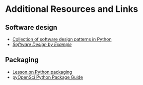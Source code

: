 # Additional Resources and Links

## Software design

- [Collection of software design patterns in Python](https://github.com/faif/python-patterns)
- [*Software Design by Example*](https://third-bit.com/sdxpy/)

## Packaging

- [Lesson on Python packaging](https://intersect-training.org/packaging/)
- [pyOpenSci Python Package Guide](https://www.pyopensci.org/python-package-guide/)

